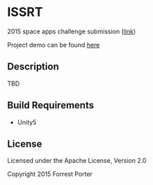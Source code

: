 # ISSRT
2015 space apps challenge submission ([link](https://2015.spaceappschallenge.org/project/iss-real-time/))

Project demo can be found [here](http://fporter2.github.io/ISSRT/)

## Description

TBD

## Build Requirements

- Unity5

## License

Licensed under the Apache License, Version 2.0

Copyright 2015 Forrest Porter

